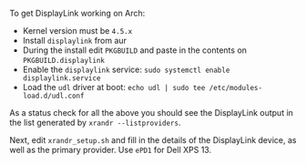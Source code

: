 To get DisplayLink working on Arch:
* Kernel version must be `4.5.x`
* Install `displaylink` from aur
* During the install edit `PKGBUILD` and paste in the contents on `PKGBUILD.displaylink`
* Enable the `displaylink` service: `sudo systemctl enable displaylink.service`
* Load the `udl` driver at boot: `echo udl | sudo tee /etc/modules-load.d/udl.conf`

As a status check for all the above you should see the DisplayLink output
in the list generated by `xrandr --listproviders`.

Next, edit `xrandr_setup.sh` and fill in the details of the DisplayLink device,
as well as the primary provider. Use `ePD1` for Dell XPS 13.